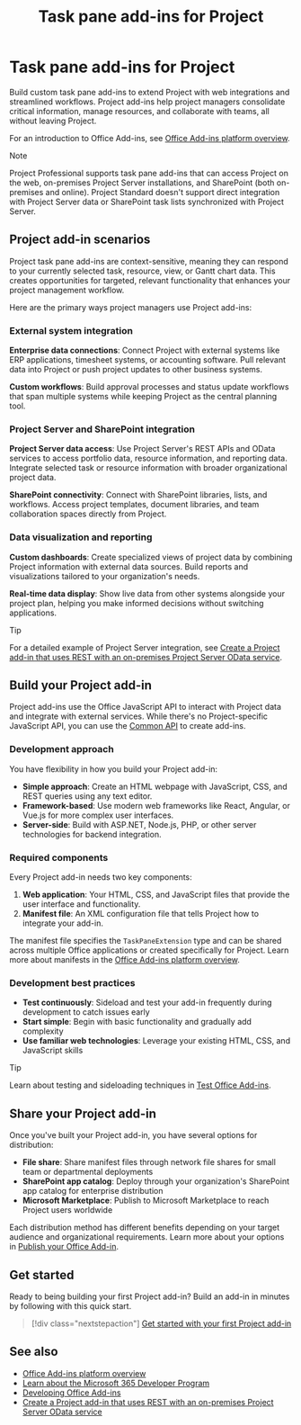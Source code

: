 ﻿---
title: Task pane add-ins for Project
description: Learn about task pane add-ins for Project.
ms.date: 09/16/2025
ms.topic: overview
ms.custom: scenarios:getting-started
ms.localizationpriority: medium
---

# Task pane add-ins for Project

Build custom task pane add-ins to extend Project with web integrations and streamlined workflows. Project add-ins help project managers consolidate critical information, manage resources, and collaborate with teams, all without leaving Project.

For an introduction to Office Add-ins, see [Office Add-ins platform overview](../overview/office-add-ins.md).

> [!NOTE]
> Project Professional supports task pane add-ins that can access Project on the web, on-premises Project Server installations, and SharePoint (both on-premises and online). Project Standard doesn't support direct integration with Project Server data or SharePoint task lists synchronized with Project Server.

## Project add-in scenarios

Project task pane add-ins are context-sensitive, meaning they can respond to your currently selected task, resource, view, or Gantt chart data. This creates opportunities for targeted, relevant functionality that enhances your project management workflow.

Here are the primary ways project managers use Project add-ins:

### External system integration

**Enterprise data connections**: Connect Project with external systems like ERP applications, timesheet systems, or accounting software. Pull relevant data into Project or push project updates to other business systems.

**Custom workflows**: Build approval processes and status update workflows that span multiple systems while keeping Project as the central planning tool.

### Project Server and SharePoint integration

**Project Server data access**: Use Project Server's REST APIs and OData services to access portfolio data, resource information, and reporting data. Integrate selected task or resource information with broader organizational project data.

**SharePoint connectivity**: Connect with SharePoint libraries, lists, and workflows. Access project templates, document libraries, and team collaboration spaces directly from Project.

### Data visualization and reporting

**Custom dashboards**: Create specialized views of project data by combining Project information with external data sources. Build reports and visualizations tailored to your organization's needs.

**Real-time data display**: Show live data from other systems alongside your project plan, helping you make informed decisions without switching applications.

> [!TIP]
> For a detailed example of Project Server integration, see [Create a Project add-in that uses REST with an on-premises Project Server OData service](../project/create-a-project-add-in-that-uses-rest-with-an-on-premises-odata-service.md).

## Build your Project add-in

Project add-ins use the Office JavaScript API to interact with Project data and integrate with external services. While there's no Project-specific JavaScript API, you can use the [Common API](/javascript/api/office) to create add-ins.

### Development approach

You have flexibility in how you build your Project add-in:

- **Simple approach**: Create an HTML webpage with JavaScript, CSS, and REST queries using any text editor.
- **Framework-based**: Use modern web frameworks like React, Angular, or Vue.js for more complex user interfaces.
- **Server-side**: Build with ASP.NET, Node.js, PHP, or other server technologies for backend integration.

### Required components

Every Project add-in needs two key components:

1. **Web application**: Your HTML, CSS, and JavaScript files that provide the user interface and functionality.
2. **Manifest file**: An XML configuration file that tells Project how to integrate your add-in.

The manifest file specifies the `TaskPaneExtension` type and can be shared across multiple Office applications or created specifically for Project. Learn more about manifests in the [Office Add-ins platform overview](../overview/office-add-ins.md).

### Development best practices

- **Test continuously**: Sideload and test your add-in frequently during development to catch issues early
- **Start simple**: Begin with basic functionality and gradually add complexity
- **Use familiar web technologies**: Leverage your existing HTML, CSS, and JavaScript skills

> [!TIP]
> Learn about testing and sideloading techniques in [Test Office Add-ins](../testing/test-debug-office-add-ins.md).

## Share your Project add-in

Once you've built your Project add-in, you have several options for distribution:

- **File share**: Share manifest files through network file shares for small team or departmental deployments
- **SharePoint app catalog**: Deploy through your organization's SharePoint app catalog for enterprise distribution
- **Microsoft Marketplace**: Publish to Microsoft Marketplace to reach Project users worldwide

Each distribution method has different benefits depending on your target audience and organizational requirements. Learn more about your options in [Publish your Office Add-in](../publish/publish.md).

## Get started

Ready to being building your first Project add-in? Build an add-in in minutes by following with this quick start.

> [!div class="nextstepaction"]
> [Get started with your first Project add-in](../quickstarts/project-quickstart.md)

## See also

- [Office Add-ins platform overview](../overview/office-add-ins.md)
- [Learn about the Microsoft 365 Developer Program](https://aka.ms/m365devprogram)
- [Developing Office Add-ins](../develop/develop-overview.md)
- [Create a Project add-in that uses REST with an on-premises Project Server OData service](create-a-project-add-in-that-uses-rest-with-an-on-premises-odata-service.md)
